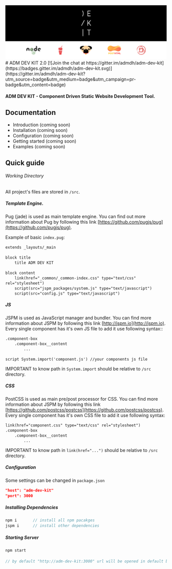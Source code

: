 <img title="Dev Kit" src="/_dev-kit-logo.svg">  
# ADM DEV KIT 2.0
[![Join the chat at https://gitter.im/admdh/adm-dev-kit](https://badges.gitter.im/admdh/adm-dev-kit.svg)](https://gitter.im/admdh/adm-dev-kit?utm_source=badge&utm_medium=badge&utm_campaign=pr-badge&utm_content=badge)  
  
    
      
#### ADM DEV KIT - Component Driven Static Website Development Tool.

## Documentation
- Introduction (coming soon)
- Installation (coming soon)
- Configuration (coming soon)
- Getting started (coming soon)
- Examples (coming soon)


## Quick guide

###### Working Directory
All project's files are stored in ```/src```.

##### Template Engine.
Pug (jade) is used as main template engine. You can find out more information about Pug by following this link [https://github.com/pugjs/pug](https://github.com/pugjs/pug).  

Example of basic ```index.pug```:
```jade
extends _layouts/_main

block title
	title ADM DEV KIT

block content
	link(href="_common/_common-index.css" type="text/css" rel="stylesheet")
	script(src="jspm_packages/system.js" type="text/javascript")
	script(src="config.js" type="text/javascript")
```

##### JS
JSPM is used as JavaScript manager and bundler. You can find more information about JSPM by following this link [http://jspm.io](http://jspm.io). Every single component has it's own JS file to add it use following syntax::
```jade
.component-box
    .component-box__content
        ...
        
script System.import('component.js') //your components js file
```
IMPORTANT to know path in ```System.import``` should be relative to ```/src``` directory.

##### CSS
PostCSS is used as main pre/post processor for CSS. You can find more information about JSPM by following this link [https://github.com/postcss/postcss](https://github.com/postcss/postcss). Every single component has it's own CSS file to add it use following syntax:
```jade
link(href="component.css" type="text/css" rel="stylesheet")
.component-box
    .component-box__content
        ...
``` 
IMPORTANT to know path in ```link(href="...")``` should be relative to ```/src``` directory.


##### Configuration
Some settings can be changed in ```package.json```
```json
"host": "adm-dev-kit"
"port": 3000
```

##### Installing Dependencies
```js
npm i       // install all npm pacakges
jspm i      // install other dependencies
```

##### Starting Server
```js
npm start

// by default "http://adm-dev-kit:3000" url will be opened in default browser.
```
